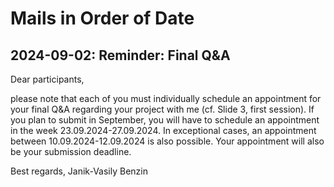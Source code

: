 # Mails in Order of Date

## 2024-09-02: Reminder: Final Q&A

Dear participants,

please note that each of you must individually schedule an appointment for your final Q&A regarding your project with me (cf. Slide 3, first session). If you plan to submit in September, you will have to schedule an appointment in the week 23.09.2024-27.09.2024. In exceptional cases, an appointment between 10.09.2024-12.09.2024 is also possible. Your appointment will also be your submission deadline.

Best regards,
Janik-Vasily Benzin

##
